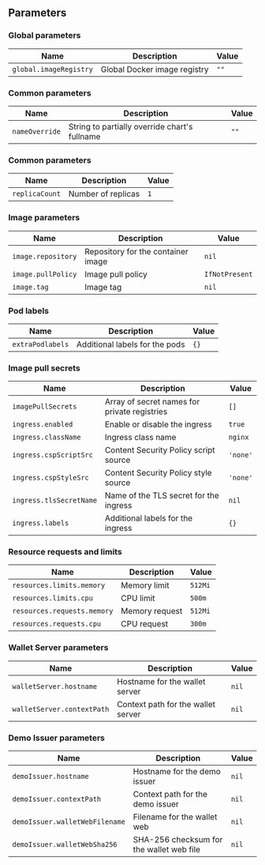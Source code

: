 ## Parameters

### Global parameters

| Name                   | Description                  | Value |
| ---------------------- | ---------------------------- | ----- |
| `global.imageRegistry` | Global Docker image registry | `""`  |

### Common parameters

| Name           | Description                                   | Value |
| -------------- | --------------------------------------------- | ----- |
| `nameOverride` | String to partially override chart's fullname | `""`  |

### Common parameters

| Name           | Description        | Value |
| -------------- | ------------------ | ----- |
| `replicaCount` | Number of replicas | `1`   |

### Image parameters

| Name               | Description                        | Value          |
| ------------------ | ---------------------------------- | -------------- |
| `image.repository` | Repository for the container image | `nil`          |
| `image.pullPolicy` | Image pull policy                  | `IfNotPresent` |
| `image.tag`        | Image tag                          | `nil`          |

### Pod labels

| Name             | Description                    | Value |
| ---------------- | ------------------------------ | ----- |
| `extraPodlabels` | Additional labels for the pods | `{}`  |

### Image pull secrets

| Name                    | Description                                  | Value    |
| ----------------------- | -------------------------------------------- | -------- |
| `imagePullSecrets`      | Array of secret names for private registries | `[]`     |
| `ingress.enabled`       | Enable or disable the ingress                | `true`   |
| `ingress.className`     | Ingress class name                           | `nginx`  |
| `ingress.cspScriptSrc`  | Content Security Policy script source        | `'none'` |
| `ingress.cspStyleSrc`   | Content Security Policy style source         | `'none'` |
| `ingress.tlsSecretName` | Name of the TLS secret for the ingress       | `nil`    |
| `ingress.labels`        | Additional labels for the ingress            | `{}`     |

### Resource requests and limits

| Name                        | Description    | Value   |
| --------------------------- | -------------- | ------- |
| `resources.limits.memory`   | Memory limit   | `512Mi` |
| `resources.limits.cpu`      | CPU limit      | `500m`  |
| `resources.requests.memory` | Memory request | `512Mi` |
| `resources.requests.cpu`    | CPU request    | `300m`  |

### Wallet Server parameters

| Name                       | Description                        | Value |
| -------------------------- | ---------------------------------- | ----- |
| `walletServer.hostname`    | Hostname for the wallet server     | `nil` |
| `walletServer.contextPath` | Context path for the wallet server | `nil` |

### Demo Issuer parameters

| Name                           | Description                              | Value |
| ------------------------------ | ---------------------------------------- | ----- |
| `demoIssuer.hostname`          | Hostname for the demo issuer             | `nil` |
| `demoIssuer.contextPath`       | Context path for the demo issuer         | `nil` |
| `demoIssuer.walletWebFilename` | Filename for the wallet web              | `nil` |
| `demoIssuer.walletWebSha256`   | SHA-256 checksum for the wallet web file | `nil` |
